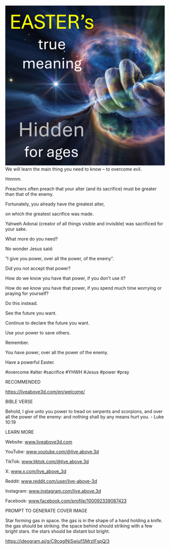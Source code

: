 ![Video cover image](../cover.jpeg)
We will learn the main thing you need to know – to overcome evil.

Hmmm.

Preachers often preach that your alter (and its sacrifice) must be greater than that of the enemy.

Fortunately, you already have the greatest alter,

on which the greatest sacrifice was made. 

Yahweh Adonai (creator of all things visible and invisible) was sacrificed for your sake.

What more do you need?

No wonder Jesus said:

“I give you power, over all the power, of the enemy”.

Did you not accept that power?

How do we know you have that power, if you don’t use it?

How do we know you have that power, if you spend much time worrying or praying for yourself?

Do this instead.

See the future you want.

Continue to declare the future you want.

Use your power to save others.

Remember.

You have power, over all the power of the enemy.

Have a powerful Easter.


#overcome #alter #sacrifice #YHWH #Jesus #power #pray


RECOMMENDED

https://liveabove3d.com/en/welcome/


BIBLE VERSE


Behold, I give unto you power to tread on serpents and scorpions, and over all the power of the enemy: and nothing shall by any means hurt you. - Luke 10:19


LEARN MORE

Website: www.liveabove3d.com

YouTube: www.youtube.com/@live.above.3d

TikTok: www.tiktok.com/@live.above.3d

X: www.x.com/live_above_3d

Reddit: www.reddit.com/user/live-above-3d

Instagram: www.instagram.com/live.above.3d

Facebook: www.facebook.com/profile/100092339087423


PROMPT TO GENERATE COVER IMAGE

Star forming gas in space. the gas is in the shape of a hand holding a knife. the gas should be striking. the space behind should striking with a few bright stars. the stars should be distant but bright.

https://ideogram.ai/g/C9cqgINiSwiufSMrzIFspQ/3